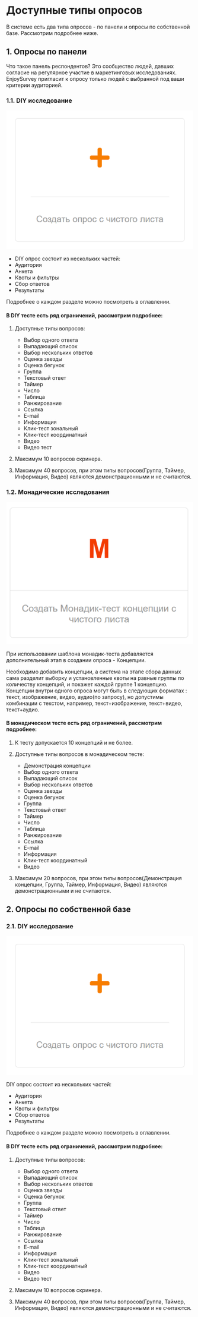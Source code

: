 # Доступные типы опросов

В системе есть два типа опросов - по панели и опросы по собственной базе.
Рассмотрим подробнее ниже.

## 1. Опросы по панели

Что такое панель респондентов? Это сообщество людей, давших согласие на регулярное участие в маркетинговых исследованиях. 
EnjoySurvey пригласит к опросу только людей с выбранной под ваши критерии аудиторией.


### 1.1. DIY исследование

![](../_images/411.png)

- DIY опрос состоит из нескольких частей:
- Аудитория 
- Анкета 
- Квоты и фильтры 
- Сбор ответов 
- Результаты

Подробнее о каждом разделе можно посмотреть в оглавлении.

#### В DIY тесте есть ряд ограничений, рассмотрим подробнее:

1. Доступные типы вопросов:
   - Выбор одного ответа
   - Выпадающий список
   - Выбор нескольких ответов
   - Оценка звезды
   - Оценка бегунок
   - Группа
   - Текстовый ответ
   - Таймер
   - Число
   - Таблица
   - Ранжирование
   - Ссылка
   - E-mail
   - Информация
   - Клик-тест зональный
   - Клик-тест координатный
   - Видео
   - Видео тест

2. Максимум 10 вопросов скринера.
3. Максимум 40 вопросов, при этом типы вопросов(Группа, Таймер, Информация, Видео) являются демонстрационными и не считаются.

### 1.2. Монадические исследования

![](../_images/412.png)

При использовании шаблона монадик-теста добавляется дополнительный этап в создании опроса - Концепции.

Необходимо добавить концепции, а система на этапе сбора данных сама разделит выборку и установленные квоты на равные группы по количеству концепций, и покажет каждой группе 1 концепцию.
Концепции внутри одного опроса могут быть в следующих форматах : текст, изображение, видео, аудио(по запросу), но допустимы комбинации с текстом, например, текст+изображение, текст+видео, текст+аудио. 

#### В монадическом тесте есть ряд ограничений, рассмотрим подробнее:

1. К тесту допускается 10 концепций и не более.
2. Доступные типы вопросов в монадическом тесте:
   - Демонстрация концепции
   - Выбор одного ответа
   - Выпадающий список
   - Выбор нескольких ответов
   - Оценка звезды
   - Оценка бегунок
   - Группа
   - Текстовый ответ
   - Таймер
   - Число
   - Таблица
   - Ранжирование
   - Ссылка
   - E-mail
   - Информация
   - Клик-тест координатный
   - Видео

3. Максимум 20 вопросов, при этом типы вопросов(Демонстрация концепции, Группа, Таймер, Информация, Видео) являются демонстрационными и не считаются.

## 2. Опросы по собственной базе

### 2.1. DIY исследование

![](../_images/411.png)

DIY опрос состоит из нескольких частей:
 - Аудитория 
 - Анкета 
 - Квоты и фильтры 
 - Сбор ответов 
 - Результаты

Подробнее о каждом разделе можно посмотреть в оглавлении. 

#### В DIY тесте есть ряд ограничений, рассмотрим подробнее:

1. Доступные типы вопросов:
   - Выбор одного ответа
   - Выпадающий список
   - Выбор нескольких ответов
   - Оценка звезды
   - Оценка бегунок
   - Группа
   - Текстовый ответ
   - Таймер
   - Число
   - Таблица
   - Ранжирование
   - Ссылка
   - E-mail
   - Информация
   - Клик-тест зональный
   - Клик-тест координатный
   - Видео
   - Видео тест

2. Максимум 10 вопросов скринера.
3. Максимум 40 вопросов, при этом типы вопросов(Группа, Таймер, Информация, Видео) являются демонстрационными и не считаются.
